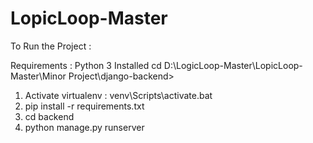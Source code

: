 # LopicLoop-Master
To Run the Project :

Requirements : Python 3 Installed
cd D:\LogicLoop-Master\LopicLoop-Master\Minor Project\django-backend>
1. Activate virtualenv :
     venv\Scripts\activate.bat
2. pip install -r requirements.txt
3. cd backend
4. python manage.py runserver
